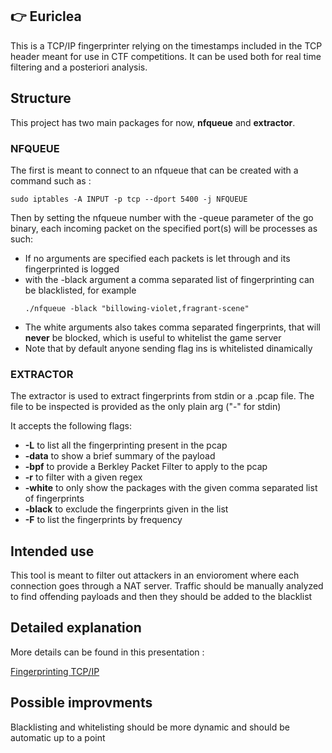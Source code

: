 ## 👉 Euriclea 

This is a TCP/IP fingerprinter relying on the timestamps included in the TCP header meant for use in CTF competitions. It can be used both for real time filtering and a posteriori analysis.

## Structure

This project has two main packages for now, **nfqueue** and **extractor**.
### NFQUEUE
 The first is meant to connect to an nfqueue that can be created with a command such as :

```  
sudo iptables -A INPUT -p tcp --dport 5400 -j NFQUEUE
```

Then by setting the nfqueue number with the \-queue parameter of the go binary, each incoming packet on the specified port(s) will be processes as such:

- If no arguments are specified each packets is let through and its fingerprinted is logged
- with the -black argument a comma separated list of fingerprinting can be blacklisted, for example
	```
	./nfqueue -black "billowing-violet,fragrant-scene"  
	```
- The white arguments also takes comma separated fingerprints, that will **never** be blocked, which is useful to whitelist the game server
- Note that by default anyone sending flag ins is whitelisted dinamically

### EXTRACTOR

The extractor is used to extract fingerprints from stdin or a .pcap file. The file to be inspected is provided as the only plain arg ("-" for stdin)

It accepts the following flags:

- **-L** to list all the fingerprinting present in the pcap
- **-data** to show a brief summary of the payload
- **-bpf** to provide a Berkley Packet Filter to apply to the pcap
- **-r** to filter with a given regex
- **-white** to only show the packages with the given comma separated list of fingerprints
- **-black** to exclude the fingerprints given in the list
- **-F** to list the fingerprints by frequency


## Intended use

This tool is meant to filter out attackers in an envioroment where each connection goes through a NAT server. Traffic should be manually analyzed to find offending payloads and then they should be added to the blacklist

## Detailed explanation

More details can be found in this presentation :

[Fingerprinting TCP/IP](https://www.youtube.com/live/Ten8S50Fy7s?si=a_g25_KBYcbrRNOr&t=2633 "Title")

## Possible improvments

Blacklisting and whitelisting should be more dynamic and should be automatic up to a point